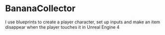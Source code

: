 # BananaCollector
I use blueprints to create a player character, set up inputs and make an item disappear when the player touches it in Unreal Engine 4
